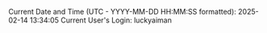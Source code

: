 Current Date and Time (UTC - YYYY-MM-DD HH:MM:SS formatted): 2025-02-14 13:34:05
Current User's Login: luckyaiman
